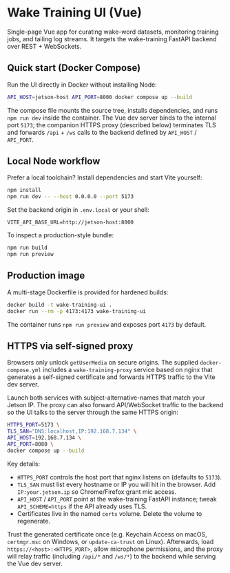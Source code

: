 # Wake Training UI (Vue)

Single-page Vue app for curating wake-word datasets, monitoring training jobs, and tailing log streams. It targets the wake-training FastAPI backend over REST + WebSockets.

## Quick start (Docker Compose)

Run the UI directly in Docker without installing Node:

```bash
API_HOST=jetson-host API_PORT=8000 docker compose up --build
```

The compose file mounts the source tree, installs dependencies, and runs `npm run dev` inside the container. The Vue dev server binds to the internal port `5173`; the companion HTTPS proxy (described below) terminates TLS and forwards `/api` + `/ws` calls to the backend defined by `API_HOST` / `API_PORT`.

## Local Node workflow

Prefer a local toolchain? Install dependencies and start Vite yourself:

```bash
npm install
npm run dev -- --host 0.0.0.0 --port 5173
```

Set the backend origin in `.env.local` or your shell:

```
VITE_API_BASE_URL=http://jetson-host:8000
```

To inspect a production-style bundle:

```bash
npm run build
npm run preview
```

## Production image

A multi-stage Dockerfile is provided for hardened builds:

```bash
docker build -t wake-training-ui .
docker run --rm -p 4173:4173 wake-training-ui
```

The container runs `npm run preview` and exposes port `4173` by default.

## HTTPS via self-signed proxy

Browsers only unlock `getUserMedia` on secure origins. The supplied `docker-compose.yml` includes a `wake-training-proxy` service based on nginx that generates a self-signed certificate and forwards HTTPS traffic to the Vite dev server.

Launch both services with subject-alternative-names that match your Jetson IP. The proxy can also forward API/WebSocket traffic to the backend so the UI talks to the server through the same HTTPS origin:

```bash
HTTPS_PORT=5173 \
TLS_SAN="DNS:localhost,IP:192.168.7.134" \
API_HOST=192.168.7.134 \
API_PORT=8080 \
docker compose up --build
```

Key details:

- `HTTPS_PORT` controls the host port that nginx listens on (defaults to `5173`).
- `TLS_SAN` must list every hostname or IP you will hit in the browser. Add `IP:your.jetson.ip` so Chrome/Firefox grant mic access.
- `API_HOST` / `API_PORT` point at the wake-training FastAPI instance; tweak `API_SCHEME=https` if the API already uses TLS.
- Certificates live in the named `certs` volume. Delete the volume to regenerate.

Trust the generated certificate once (e.g. Keychain Access on macOS, `certmgr.msc` on Windows, or `update-ca-trust` on Linux). Afterwards, load `https://<host>:<HTTPS_PORT>`, allow microphone permissions, and the proxy will relay traffic (including `/api/*` and `/ws/*`) to the backend while serving the Vue dev server.

